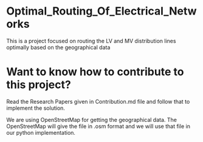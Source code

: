 # Optimal_Routing_Of_Electrical_Networks
This is a project focused on routing the LV and MV distribution lines optimally based on the geographical data
# Want to know how to contribute to this project?
Read the Research Papers given in Contribution.md file and follow that to implement the solution.

We are using OpenStreetMap for getting the geographical data. The OpenStreetMap will give the file in .osm format and we will use that file in our python implementation.
